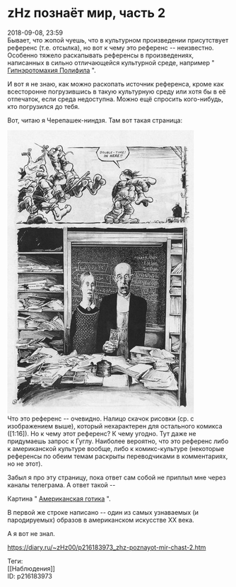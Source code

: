 zHz познаёт мир, часть 2
=========================

   
 2018-09-08, 23:59   
  Бывает, что жопой чуешь, что в культурном произведении присутствует референс (т.е. отсылка), но вот к чему это референс -- неизвестно. Особенно тяжело раскапывать референсы в произведениях, написанных в сильно отличающейся культурной среде, например "  [Гипнэротомахия Полифила](https://ru.wikipedia.org/wiki/%D0%93%D0%B8%D0%BF%D0%BD%D1%8D%D1%80%D0%BE%D1%82%D0%BE%D0%BC%D0%B0%D1%85%D0%B8%D1%8F_%D0%9F%D0%BE%D0%BB%D0%B8%D1%84%D0%B8%D0%BB%D0%B0)  ".   
   
 И вот я не знаю, как можно раскопать источник референса, кроме как всесторонне погрузившись в такую культурную среду или хотя бы в её отпечаток, если среда недоступна.  Можно ещё спросить кого-нибудь, кто погрузился до тебя.    
   
 Вот, читаю я Черепашек-ниндзя. Там вот такая страница:   
   
   [![](pics/HW4gMK8l.jpg)](https://i.imgur.com/HW4gMK8.jpg)     
 Что это референс -- очевидно. Налицо скачок рисовки (ср. с изображением выше), который нехарактерен для остального комикса ([1:16]). Но к чему этот референс? К чему угодно. Тут даже не придумаешь запрос к Гуглу. Наиболее вероятно, что это референс либо к американской культуре вообще, либо к комикс-культуре (некоторые референсы по обеим темам раскрыты переводчиками в комментариях, но не этот).   
   
 Забыл я про эту страницу, пока ответ сам собой не приплыл мне через каналы телеграма. А ответ такой --   
   
 Картина "  [Американская готика](https://ru.wikipedia.org/wiki/%D0%90%D0%BC%D0%B5%D1%80%D0%B8%D0%BA%D0%B0%D0%BD%D1%81%D0%BA%D0%B0%D1%8F_%D0%B3%D0%BE%D1%82%D0%B8%D0%BA%D0%B0)  ".   
   
 В первой же строке написано -- один из самых узнаваемых (и пародируемых) образов в американском искусстве XX века.   
   
 А я вот не знал.   
    
 <https://diary.ru/~zHz00/p216183973_zhz-poznayot-mir-chast-2.htm>   
   
 Теги:   
 [[Наблюдения]]   
 ID: p216183973